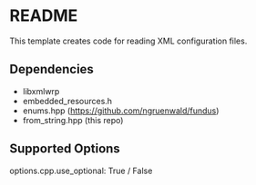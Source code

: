# README

This template creates code for reading XML configuration files.

## Dependencies

* libxmlwrp
* embedded_resources.h
* enums.hpp (https://github.com/ngruenwald/fundus)
* from_string.hpp (this repo)

## Supported Options

options.cpp.use_optional: True / False

